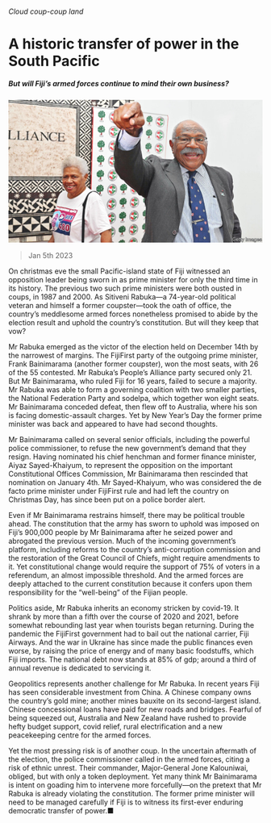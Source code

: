 ###### Cloud coup-coup land

# A historic transfer of power in the South Pacific 

##### But will Fiji’s armed forces continue to mind their own business? 

![image](images/20230107_ASP002.jpg) 

> Jan 5th 2023 

On christmas eve the small Pacific-island state of Fiji witnessed an opposition leader being sworn in as prime minister for only the third time in its history. The previous two such prime ministers were both ousted in coups, in 1987 and 2000. As Sitiveni Rabuka—a 74-year-old political veteran and himself a former coupster—took the oath of office, the country’s meddlesome armed forces nonetheless promised to abide by the election result and uphold the country’s constitution. But will they keep that vow?

Mr Rabuka emerged as the victor of the election held on December 14th by the narrowest of margins. The FijiFirst party of the outgoing prime minister, Frank Bainimarama (another former coupster), won the most seats, with 26 of the 55 contested. Mr Rabuka’s People’s Alliance party secured only 21. But Mr Bainimarama, who ruled Fiji for 16 years, failed to secure a majority. Mr Rabuka was able to form a governing coalition with two smaller parties, the National Federation Party and sodelpa, which together won eight seats. Mr Bainimarama conceded defeat, then flew off to Australia, where his son is facing domestic-assault charges. Yet by New Year’s Day the former prime minister was back and appeared to have had second thoughts.

Mr Bainimarama called on several senior officials, including the powerful police commissioner, to refuse the new government’s demand that they resign. Having nominated his chief henchman and former finance minister, Aiyaz Sayed-Khaiyum, to represent the opposition on the important Constitutional Offices Commission, Mr Bainimarama then rescinded that nomination on January 4th. Mr Sayed-Khaiyum, who was considered the de facto prime minister under FijiFirst rule and had left the country on Christmas Day, has since been put on a police border alert. 

Even if Mr Bainimarama restrains himself, there may be political trouble ahead. The constitution that the army has sworn to uphold was imposed on Fiji’s 900,000 people by Mr Bainimarama after he seized power and abrogated the previous version. Much of the incoming government’s platform, including reforms to the country’s anti-corruption commission and the restoration of the Great Council of Chiefs, might require amendments to it. Yet constitutional change would require the support of 75% of voters in a referendum, an almost impossible threshold. And the armed forces are deeply attached to the current constitution because it confers upon them responsibility for the “well-being” of the Fijian people.

Politics aside, Mr Rabuka inherits an economy stricken by covid-19. It shrank by more than a fifth over the course of 2020 and 2021, before somewhat rebounding last year when tourists began returning. During the pandemic the FijiFirst government had to bail out the national carrier, Fiji Airways. And the war in Ukraine has since made the public finances even worse, by raising the price of energy and of many basic foodstuffs, which Fiji imports. The national debt now stands at 85% of gdp; around a third of annual revenue is dedicated to servicing it. 

Geopolitics represents another challenge for Mr Rabuka. In recent years Fiji has seen considerable investment from China. A Chinese company owns the country’s gold mine; another mines bauxite on its second-largest island. Chinese concessional loans have paid for new roads and bridges. Fearful of being squeezed out, Australia and New Zealand have rushed to provide hefty budget support, covid relief, rural electrification and a new peacekeeping centre for the armed forces.

Yet the most pressing risk is of another coup. In the uncertain aftermath of the election, the police commissioner called in the armed forces, citing a risk of ethnic unrest. Their commander, Major-General Jone Kalouniwai, obliged, but with only a token deployment. Yet many think Mr Bainimarama is intent on goading him to intervene more forcefully—on the pretext that Mr Rabuka is already violating the constitution. The former prime minister will need to be managed carefully if Fiji is to witness its first-ever enduring democratic transfer of power.■

